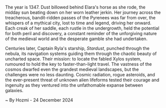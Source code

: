 
The year is 1347.  Dust billowed behind Elara's horse as she rode, the midday sun beating down on her worn leather jerkin.  Her journey across the treacherous, bandit-ridden passes of the Pyrenees was far from over, the whispers of a mythical city, lost to time and legend, driving her onward.  Each creak of her saddle, each rustle in the undergrowth, held the potential for both peril and discovery, a constant reminder of the unforgiving nature of the medieval world and the desperate gamble she had undertaken.

Centuries later, Captain Ryla's starship, *Stardust*, punched through the nebula, its navigation systems guiding them through the chaotic beauty of uncharted space.  Their mission: to locate the fabled Xylos system, rumoured to hold the key to faster-than-light travel.  The vastness of the cosmos dwarfed even the grandest medieval landscapes, but the challenges were no less daunting.  Cosmic radiation, rogue asteroids, and the ever-present threat of unknown alien lifeforms tested their courage and ingenuity as they ventured into the unfathomable expanse between galaxies.

~ By Hozmi - 24 December 2024
